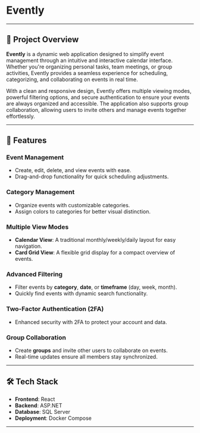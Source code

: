 # Evently

---

## 📌 Project Overview  

**Evently** is a dynamic web application designed to simplify event management through an intuitive and interactive calendar interface. Whether you're organizing personal tasks, team meetings, or group activities, Evently provides a seamless experience for scheduling, categorizing, and collaborating on events in real time.  

With a clean and responsive design, Evently offers multiple viewing modes, powerful filtering options, and secure authentication to ensure your events are always organized and accessible. The application also supports group collaboration, allowing users to invite others and manage events together effortlessly.   

---

## 🚀 Features

### **Event Management**  
- Create, edit, delete, and view events with ease.  
- Drag-and-drop functionality for quick scheduling adjustments.  

### **Category Management**  
- Organize events with customizable categories.  
- Assign colors to categories for better visual distinction.  

### **Multiple View Modes**  
- **Calendar View**: A traditional monthly/weekly/daily layout for easy navigation.  
- **Card Grid View**: A flexible grid display for a compact overview of events.  

### **Advanced Filtering**  
- Filter events by **category**, **date**, or **timeframe** (day, week, month).  
- Quickly find events with dynamic search functionality.  

### **Two-Factor Authentication (2FA)**  
- Enhanced security with 2FA to protect your account and data.  

### **Group Collaboration**  
- Create **groups** and invite other users to collaborate on events.  
- Real-time updates ensure all members stay synchronized.  

---

## 🛠️ Tech Stack  
- **Frontend**: React  
- **Backend**: ASP.NET  
- **Database**: SQL Server  
- **Deployment**: Docker Compose
---
